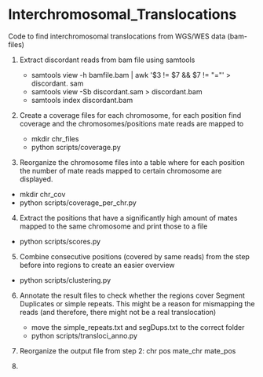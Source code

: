 # Interchromosomal_Translocations
Code to find interchromosomal translocations from WGS/WES data (bam-files)

1. Extract discordant reads from bam file using samtools 
    * samtools view -h bamfile.bam | awk '$3 != $7 && $7 != "="' > discordant. sam
    * samtools view -Sb discordant.sam > discordant.bam
    * samtools index discordant.bam 

2. Create a coverage files for each chromosome, for each position find coverage and the chromosomes/positions mate reads are mapped to
    * mkdir chr_files 
    * python scripts/coverage.py

3. Reorganize the chromosome files into a table where for each position the number of mate reads mapped to certain chromosome are        displayed.
  * mkdir chr_cov 
  * python scripts/coverage_per_chr.py

4. Extract the positions that have a significantly high amount of mates mapped to the same chromosome and print those to a file
  * python scripts/scores.py

5. Combine consecutive positions (covered by same reads) from the step before into regions to create an easier overview
  * python scripts/clustering.py

6. Annotate the result files to check whether the regions cover Segment Duplicates or simple repeats. This might be a reason for mismapping the reads (and therefore, there might not be a real translocation)
   * move the simple_repeats.txt and segDups.txt to the correct folder
   * python scripts/transloci_anno.py

7. Reorganize the output file from step 2: chr pos mate_chr mate_pos

8.
